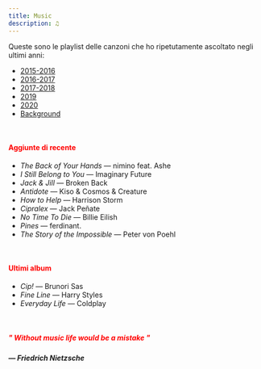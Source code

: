 ```yaml
---
title: Music
description: ♫
---
```

Queste sono le playlist delle canzoni che ho ripetutamente ascoltato negli ultimi anni:

* [2015-2016](https://music.apple.com/it/playlist/my-2015-2016/pl.b4bf1a93707c44f89aa794dc2888e844)
* [2016-2017](https://music.apple.com/it/playlist/my-2016-2017/pl.u-PDb40o6tJ9qVro)
* [2017-2018](https://music.apple.com/it/playlist/my-2017-2018/pl.u-b3b8RKgC0qaz1d)
* [2019](https://music.apple.com/it/playlist/my-2019/pl.u-b3b8Re4H0qaz1d)
* [2020](https://music.apple.com/it/playlist/my-2020/pl.u-LdbqE1vt5e4m0R?l)
* [Background](https://music.apple.com/it/playlist/background/pl.b05fb95eaae8419b8bc2201594355ee0?l=en)

&nbsp;

#### <span style="color:red">Aggiunte di recente</span>
* _The Back of Your Hands_ — nimino feat. Ashe
* _I Still Belong to You_ — Imaginary Future
* _Jack & Jill_ — Broken Back
* _Antidote_ — Kiso & Cosmos & Creature
* _How to Help_ — Harrison Storm
* _Cipralex_ — Jack Peñate
* _No Time To Die_ — Billie Eilish
* _Pines_ — ferdinant.
* _The Story of the Impossible_ — Peter von Poehl

&nbsp;

#### <span style="color:red">Ultimi album</span>
* _Cip!_ — Brunori Sas
* _Fine Line_ — Harry Styles
* _Everyday Life_ — Coldplay

&nbsp;

##### <span style="color:red">_" Without music life would be a mistake "_</span>

##### — Friedrich Nietzsche
